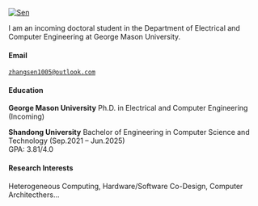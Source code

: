 [![Sen](https://img.shields.io/badge/XX-github-blue?logo=github)](https://github.com/Senzhan9)

I am an incoming doctoral student in the Department of Electrical and Computer Engineering at George Mason University.

#### Email  
<code>zhangsen1005@outlook.com</code>  

#### Education  
**George Mason University** 
Ph.D. in Electrical and Computer Engineering (Incoming) 

**Shandong University** 
Bachelor of Engineering in Computer Science and Technology (Sep.2021 – Jun.2025)  
GPA: 3.81/4.0

#### Research Interests  
Heterogeneous Computing, Hardware/Software Co-Design, Computer Architecthers... 
